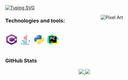 [![Typing SVG](https://readme-typing-svg.demolab.com?font=Fira+Code&pause=1000&color=6649AD&background=FFFFFF00&width=435&lines=hello+everyone%2C+i'm+Squid;Welcome+to+my+GitHub+profile!;I'm+a+beginner+java+developer)](https://git.io/typing-svg)

<img src="https://github.com/user-attachments/assets/3dd95ed7-9349-404f-8506-a3ad9a4cf5fb" alt="Pixel Art" align="right" width="200">

### Technologies and tools:

<div style="display: inline_block"><br>     
  <img align="center" alt="Cris-Csharp" height="35" width="40" src="https://raw.githubusercontent.com/devicons/devicon/master/icons/csharp/csharp-original.svg">
  <img align="center" alt="Cris-Java" height="35" width="40" src="https://raw.githubusercontent.com/devicons/devicon/master/icons/java/java-original.svg">
  <img align="center" alt="Cris-python" height="35" width="40" src="https://raw.githubusercontent.com/devicons/devicon/master/icons/python/python-original.svg">
  <img align="center" alt="Cris-pycharm" height="35" width="40" src="https://raw.githubusercontent.com/devicons/devicon/master/icons/pycharm/pycharm-original.svg">
</div><br>

### GitHub Stats

<div align="center" style="display: flex; justify-content: center;">
  <a href="https://github.com/darckckilp">
    <img height="195px" src="https://github-readme-stats.vercel.app/api?username=darckckilp&show_icons=true&theme=one_dark_pro&include_all_commits=true&count_private=true"/>
    <img height="100px" src="https://github-readme-stats.vercel.app/api/top-langs/?username=darckckilp&layout=compact&langs_count=7&theme=one_dark_pro"/>
  </a>
</div>
